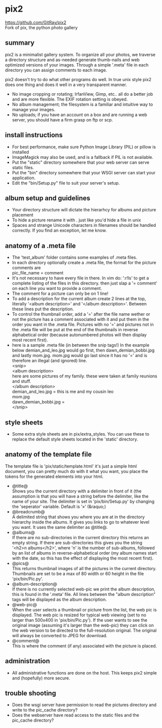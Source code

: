 # pix2
https://github.com/GitRay/pix2  
Fork of pix, the python photo gallery

## summary
pix2 is a minimalist gallery system. To organize all your photos, we traverse a directory structure and as-needed
generate thumb-nails and web optimized versions of your images. Through a simple
'.meta' file in each directory you can assign comments to each image.

pix2 doesn't try to do what other programs do well. In true unix style pix2 does one thing and does it well in a very transparent manner.
- No image cropping or rotating; IrfanView, Gimp, etc.. all do a better job and are more flexible. The EXIF rotation setting is obeyed.
- No album management; the filesystem is a familiar and intuitive way to manage your images.
- No uploads; if you have an account on a box and are running a web server, you should have a firm grasp on ftp or scp.

## install instructions
- For best performance, make sure Python Image Library (PIL) or pillow is installed
- ImageMagick may also be used, and is a fallback if PIL is not available.
- Put the "static" directory somewhere that your web server can serve static files.
- Put the "bin" directory somewhere that your WSGI server can start your application.
- Edit the "bin/Setup.py" file to suit your server's setup.

## album setup and guidelines
- Your directory structure will dictate the hierarhcy for albums and picture placement
- To hide a picture rename it with .<picture name> just like you'd hide a file in unix
- Spaces and strange Unicode characters in filenames should be handled correctly. If you find an exception, let me know.

## anatomy of a .meta file
  - The 'test_album' folder contains some examples of .meta files.
  - In each directory optionally create a .meta file, the format for the picture comments are  
    pic_file_name = comment
  - It's not necessary to have every file in there.  In vim do: ':r!ls' to get a complete listing of the files in this directory.  then just slap a '= comment' on each line you want to provide a comment.
  - The comment for a picture can only be on 1 line!
  - To add a description for the current album create 2 lines at the top, literally '&lt;album description&gt;' and '&lt;/album description&gt;'. Between these lines put the description.
  - To control the thumbnail order, add a '=' after the file name wether or not the picture has a comment associated with it and put them in the order you want in the .meta file. Pictures with no '=' and pictures not in the .meta file will be put at the end of the thumbnails in reverse alphabetical order (because autonumbered photos will then display most recent first).
  - here is a sample .meta file (in between the snip tags!) In the example below demian_and_leo.jpg would go first, then 
    dawn_demian_bobbi.jpg and lastly mom.jpg. mom.jpg would go last since it has no '=' and is therefore an illegal (and ignored) line.  
&lt;snip&gt;  
&lt;album description&gt;  
here are some pictures of my family. these were taken at family reunions and stuff.  
&lt;/album description&gt;  
demian_and_leo.jpg = this is me and my cousin leo  
mom.jpg  
dawn_demian_bobbi.jpg =  
&lt;/snip&gt;


## style sheets
- Some extra style sheets are in pix/extra_styles. You can use these to replace the default style sheets located in the 'static' directory.

## anatomy of the template file
The template file is 'pix/static/template.html' it's just a simple html document, you can pretty much do with it what you want, you place the tokens for the generated elements into your html.
- @title@  
 Shows you the current directory with a delimiter in front of it (the assumption is that you will have a string before the delimiter, like the name of your site. The delimiter is set in 'pix/bin/Setup.py' by changing the 'seperator' variable. Default is '&raquo;' (&amp;raquo;)
- @breadcrumb@  
 A delimited string that shows you where you are at in the directory hierarchy inside the albums.  It gives you links to go to whatever level you want. It uses the same delimiter as @title&#64;.
- @albums@  
 If there are no sub-directories in the current directory this returns an empty string. If there are sub-directories this gives you the string '&lt;h2&gt;n albums&lt;/h2&gt;', where 'n' is the number of sub-albums, followed by an list of albums in reverse-alphabetical order (my album names start with the date, so this has the effect of displaying the most recent first).
- @pics@  
 This returns thumbnail images of all the pictures in the current directory. Thumbnails are set to be a max of 80 width or 60 height in the file 'pix/bin/Pic.py'.
- @album-description@  
 If there is no currently selected web-pic we print the album description, this is found in the '.meta' file.  All lines between the "album description" tags will be displayed as the album description.
- @web-pic@  
 When the user selects a thumbnail or picture from the list, the web pic is displayed.  The web pic is resized for typical web viewing (set to no larger than 500x400 in 'pix/bin/Pic.py'). If the user wants to see the original image (assuming it's larger than the web-pic) they can click on the web version to be directed to the full-resolution original. The original will always be converted to JPEG for download.
- @comment@  
 This is where the comment (if any) associated with the picture is placed.

## administration
- All administrative functions are done on the host. This keeps pix2 simple and (hopefully) more secure.

## trouble shooting
- Does the wsgi server have permission to read the pictures directory and write to the pic_cache directory?
- Does the webserver have read access to the static files and the pic_cache directory?
